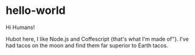 # hello-world

Hi Humans!

Hubot here, I like Node.js and Coffescript {that's what I'm made of"}.
I've had tacos on the moon and find them far superior to Earth tacos.
